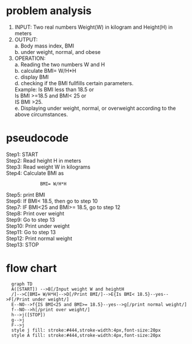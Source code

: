 # problem analysis
1. INPUT: Two real numbers Weight(W) in kilogram and Height(H) in meters  
2. OUTPUT:  
    a. Body mass index, BMI  
    b. under weight, normal, and obese
3. OPERATION:  
    a. Reading the two numbers W and H  
    b. calculate BMI= W/H*H  
    c. display BMI  
    d. checking if the BMI fullfills certain parameters.  
    Example: Is BMI less than 18.5 or  
             Is BMI >=18.5 and BMI< 25 or  
             IS BMI >25.  
    e. Displaying under weight, normal, or overweight according to the above circumstances.  
# pseudocode 
Step1: START  
Step2: Read height H in meters  
Step3: Read weight W in kilograms  
Step4: Calculate BMI as  
  
                 BMI= W/H*H  
Step5: print BMI  
Step6: If BMI< 18.5, then go to step 10  
Step7: IF BMI<25 and BMI>= 18.5, go to step 12  
Step8: Print over weight  
Step9: Go to step 13  
Step10: Print under weight  
Step11: Go to step 13  
Step12: Print normal weight  
Step13: STOP  
# flow chart   
```mermaid
  graph TD  
  A([START]) -->B[/Input weight W and heightH  
  /]-->C[BMI= W/H*H]-->D[/Print BMI/]-->E{Is BMI< 18.5}--yes-->F[/Print under weight/]  
  E--NO-->f{IS BMI<25 and BMI>= 18.5}--yes-->g[/print normal weight/]  
  f--NO-->h[/print over weight/]
  h-->j([STOP])  
  g-->j
  F-->j  
  style j fill: stroke:#444,stroke-width:4px,font-size:20px  
  style A fill: stroke:#444,stroke-width:4px,font-size:20px  

    




